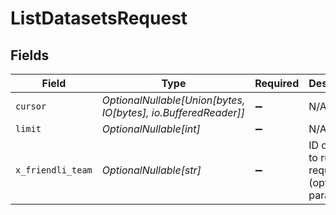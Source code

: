 # ListDatasetsRequest


## Fields

| Field                                                          | Type                                                           | Required                                                       | Description                                                    |
| -------------------------------------------------------------- | -------------------------------------------------------------- | -------------------------------------------------------------- | -------------------------------------------------------------- |
| `cursor`                                                       | *OptionalNullable[Union[bytes, IO[bytes], io.BufferedReader]]* | :heavy_minus_sign:                                             | N/A                                                            |
| `limit`                                                        | *OptionalNullable[int]*                                        | :heavy_minus_sign:                                             | N/A                                                            |
| `x_friendli_team`                                              | *OptionalNullable[str]*                                        | :heavy_minus_sign:                                             | ID of team to run requests as (optional parameter).            |